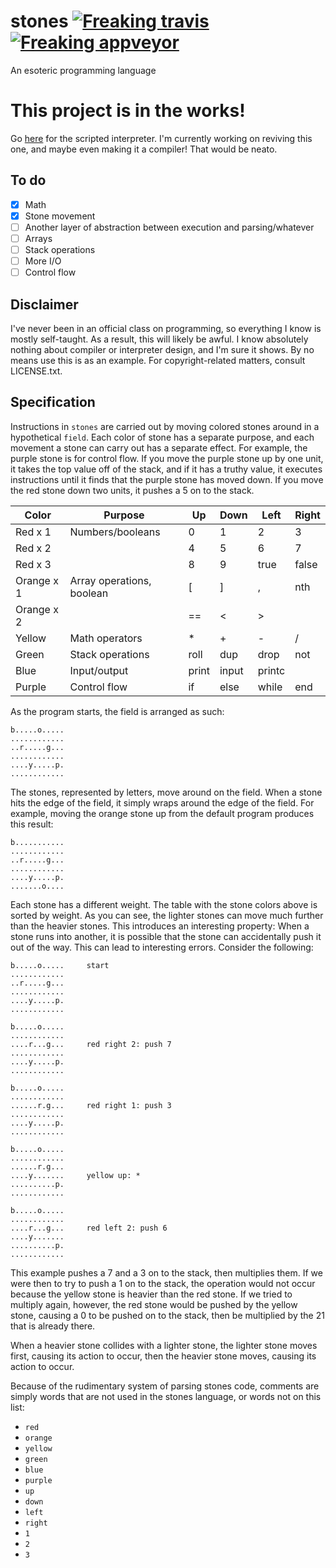 # stones [![Freaking travis](https://travis-ci.org/cheezgi/stones.svg?branch=master)](https://travis-ci.org/cheezgi/stones) [![Freaking appveyor](https://ci.appveyor.com/api/projects/status/120smgk90ltqhopc?svg=true)](https://ci.appveyor.com/project/cheezgi/stones)

An esoteric programming language

# This project is in the works!
Go [here](https://github.com/cheezgi/stones-rewrite) for the scripted
interpreter. I'm currently working on reviving this one, and maybe even making
it a compiler! That would be neato.

## To do

* [X] Math
* [X] Stone movement
* [ ] Another layer of abstraction between execution and parsing/whatever
* [ ] Arrays
* [ ] Stack operations
* [ ] More I/O
* [ ] Control flow

## Disclaimer

I've never been in an official class on programming, so everything I know is
mostly self-taught. As a result, this will likely be awful. I know absolutely
nothing about compiler or interpreter design, and I'm sure it shows. By no
means use this is as an example. For copyright-related matters, consult
LICENSE.txt.

## Specification

Instructions in `stones` are carried out by moving colored stones around in a
hypothetical `field`. Each color of stone has a separate purpose, and each
movement a stone can carry out has a separate effect. For example, the purple
stone is for control flow. If you move the purple stone up by one unit, it
takes the top value off of the stack, and if it has a truthy value, it executes
instructions until it finds that the purple stone has moved down. If you move
the red stone down two units, it pushes a 5 on to the stack.

| Color      | Purpose                               | Up    | Down  | Left   | Right |
|------------|---------------------------------------|-------|------ |--------|-------|
| Red x 1    | Numbers/booleans                      | 0     | 1     | 2      | 3     |
| Red x 2    |                                       | 4     | 5     | 6      | 7     |
| Red x 3    |                                       | 8     | 9     | true   | false |
| Orange x 1 | Array operations, boolean             | [     | ]     | ,      | nth   |
| Orange x 2 |                                       | ==    | <     | >      |       |
| Yellow     | Math operators                        | \*    | +     | -      | /     |
| Green      | Stack operations                      | roll  | dup   | drop   | not   |
| Blue       | Input/output                          | print | input | printc |       |
| Purple     | Control flow                          | if    | else  | while  | end   |

As the program starts, the field is arranged as such:

```
b.....o.....
............
..r.....g...
............
....y.....p.
............
```

The stones, represented by letters, move around on the field. When a stone hits
the edge of the field, it simply wraps around the edge of the field. For
example, moving the orange stone up from the default program produces this
result:

```
b...........
............
..r.....g...
............
....y.....p.
.......o....
```

Each stone has a different weight. The table with the stone colors above is
sorted by weight. As you can see, the lighter stones can move much further than
the heavier stones. This introduces an interesting property: When a stone runs
into another, it is possible that the stone can accidentally push it out of the
way. This can lead to interesting errors. Consider the following:

```
b.....o.....     start
............
..r.....g...
............
....y.....p.
............

b.....o.....
............
....r...g...     red right 2: push 7
............
....y.....p.
............

b.....o.....
............
......r.g...     red right 1: push 3
............
....y.....p.
............

b.....o.....
............
......r.g...
....y.......     yellow up: *
..........p.
............

b.....o.....
............
....r...g...     red left 2: push 6
....y.......
..........p.
............
```

This example pushes a 7 and a 3 on to the stack, then multiplies them. If we
were then to try to push a 1 on to the stack, the operation would not occur
because the yellow stone is heavier than the red stone. If we tried to
multiply again, however, the red stone would be pushed by the yellow stone,
causing a 0 to be pushed on to the stack, then be multiplied by the 21
that is already there.

When a heavier stone collides with a lighter stone, the lighter stone moves
first, causing its action to occur, then the heavier stone moves, causing its
action to occur.

Because of the rudimentary system of parsing stones code, comments are simply
words that are not used in the stones language, or words not on this list:

* `red`
* `orange`
* `yellow`
* `green`
* `blue`
* `purple`
* `up`
* `down`
* `left`
* `right`
* `1`
* `2`
* `3`

